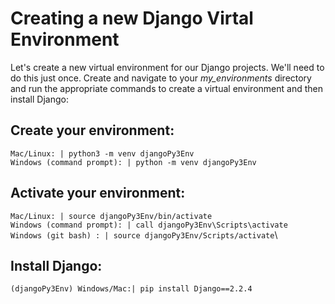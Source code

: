 # Creating a new Django Virtal Environment

Let's create a new virtual environment for our Django projects. We'll need to do this just once. Create and navigate to your *my_environments* directory and run the appropriate commands to create a virtual environment and then install Django:

## Create your environment:
`Mac/Linux: | python3 -m venv djangoPy3Env`\
`Windows (command prompt): | python -m venv djangoPy3Env`

## Activate your environment:
`Mac/Linux: | source djangoPy3Env/bin/activate`\
`Windows (command prompt): | call djangoPy3Env\Scripts\activate`\
`Windows (git bash) : | source djangoPy3Env/Scripts/activate`\

## Install Django:
`(djangoPy3Env) Windows/Mac:| pip install Django==2.2.4`